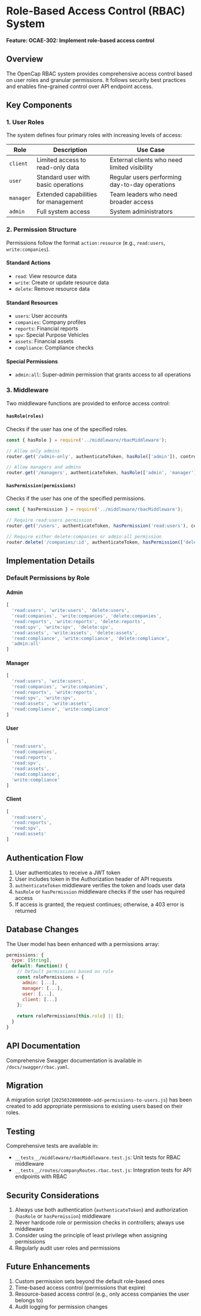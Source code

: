 # Role-Based Access Control (RBAC) System

**Feature: OCAE-302: Implement role-based access control**

## Overview

The OpenCap RBAC system provides comprehensive access control based on user roles and granular permissions. It follows security best practices and enables fine-grained control over API endpoint access.

## Key Components

### 1. User Roles

The system defines four primary roles with increasing levels of access:

| Role | Description | Use Case |
|------|-------------|----------|
| `client` | Limited access to read-only data | External clients who need limited visibility |
| `user` | Standard user with basic operations | Regular users performing day-to-day operations |
| `manager` | Extended capabilities for management | Team leaders who need broader access |
| `admin` | Full system access | System administrators |

### 2. Permission Structure

Permissions follow the format `action:resource` (e.g., `read:users`, `write:companies`).

#### Standard Actions
- `read`: View resource data
- `write`: Create or update resource data
- `delete`: Remove resource data

#### Standard Resources
- `users`: User accounts
- `companies`: Company profiles
- `reports`: Financial reports
- `spv`: Special Purpose Vehicles
- `assets`: Financial assets
- `compliance`: Compliance checks

#### Special Permissions
- `admin:all`: Super-admin permission that grants access to all operations

### 3. Middleware

Two middleware functions are provided to enforce access control:

#### `hasRole(roles)`
Checks if the user has one of the specified roles.

```javascript
const { hasRole } = require('../middleware/rbacMiddleware');

// Allow only admins
router.get('/admin-only', authenticateToken, hasRole(['admin']), controller.method);

// Allow managers and admins
router.get('/managers', authenticateToken, hasRole(['admin', 'manager']), controller.method);
```

#### `hasPermission(permissions)`
Checks if the user has one of the specified permissions.

```javascript
const { hasPermission } = require('../middleware/rbacMiddleware');

// Require read:users permission
router.get('/users', authenticateToken, hasPermission('read:users'), controller.method);

// Require either delete:companies or admin:all permission
router.delete('/companies/:id', authenticateToken, hasPermission(['delete:companies', 'admin:all']), controller.method);
```

## Implementation Details

### Default Permissions by Role

#### Admin
```javascript
[
  'read:users', 'write:users', 'delete:users',
  'read:companies', 'write:companies', 'delete:companies',
  'read:reports', 'write:reports', 'delete:reports',
  'read:spv', 'write:spv', 'delete:spv',
  'read:assets', 'write:assets', 'delete:assets',
  'read:compliance', 'write:compliance', 'delete:compliance',
  'admin:all'
]
```

#### Manager
```javascript
[
  'read:users', 'write:users',
  'read:companies', 'write:companies',
  'read:reports', 'write:reports',
  'read:spv', 'write:spv',
  'read:assets', 'write:assets',
  'read:compliance', 'write:compliance'
]
```

#### User
```javascript
[
  'read:users',
  'read:companies',
  'read:reports',
  'read:spv',
  'read:assets',
  'read:compliance',
  'write:compliance'
]
```

#### Client
```javascript
[
  'read:users',
  'read:reports',
  'read:spv',
  'read:assets'
]
```

## Authentication Flow

1. User authenticates to receive a JWT token
2. User includes token in the Authorization header of API requests
3. `authenticateToken` middleware verifies the token and loads user data
4. `hasRole` or `hasPermission` middleware checks if the user has required access
5. If access is granted, the request continues; otherwise, a 403 error is returned

## Database Changes

The User model has been enhanced with a permissions array:

```javascript
permissions: {
  type: [String],
  default: function() {
    // Default permissions based on role
    const rolePermissions = {
      admin: [...],
      manager: [...],
      user: [...],
      client: [...]
    };
    
    return rolePermissions[this.role] || [];
  }
}
```

## API Documentation

Comprehensive Swagger documentation is available in `/docs/swagger/rbac.yaml`.

## Migration

A migration script (`20250328000000-add-permissions-to-users.js`) has been created to add appropriate permissions to existing users based on their roles.

## Testing

Comprehensive tests are available in:
- `__tests__/middleware/rbacMiddleware.test.js`: Unit tests for RBAC middleware
- `__tests__/routes/companyRoutes.rbac.test.js`: Integration tests for API endpoints with RBAC

## Security Considerations

1. Always use both authentication (`authenticateToken`) and authorization (`hasRole` or `hasPermission`) middleware
2. Never hardcode role or permission checks in controllers; always use middleware
3. Consider using the principle of least privilege when assigning permissions
4. Regularly audit user roles and permissions

## Future Enhancements

1. Custom permission sets beyond the default role-based ones
2. Time-based access control (permissions that expire)
3. Resource-based access control (e.g., only access companies the user belongs to)
4. Audit logging for permission changes
